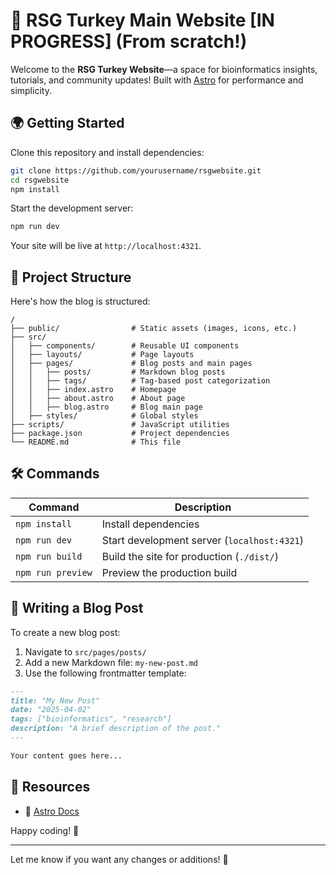 
# 🚀 RSG Turkey Main Website [IN PROGRESS] (From scratch!)

Welcome to the **RSG Turkey Website**—a space for bioinformatics insights, tutorials, and community updates! Built with [Astro](https://astro.build) for performance and simplicity. 

## 🌍 Getting Started

Clone this repository and install dependencies:

```sh
git clone https://github.com/yourusername/rsgwebsite.git
cd rsgwebsite
npm install
```

Start the development server:

```sh
npm run dev
```

Your site will be live at `http://localhost:4321`.

## 📂 Project Structure

Here's how the blog is structured:

```text
/
├── public/                # Static assets (images, icons, etc.)
├── src/
│   ├── components/        # Reusable UI components
│   ├── layouts/           # Page layouts
│   ├── pages/             # Blog posts and main pages
│   │   ├── posts/         # Markdown blog posts
│   │   ├── tags/          # Tag-based post categorization
│   │   ├── index.astro    # Homepage
│   │   ├── about.astro    # About page
│   │   ├── blog.astro     # Blog main page
│   ├── styles/            # Global styles
├── scripts/               # JavaScript utilities
├── package.json           # Project dependencies
└── README.md              # This file
```

## 🛠 Commands

| Command         | Description                                  |
|----------------|----------------------------------------------|
| `npm install`  | Install dependencies                        |
| `npm run dev`  | Start development server (`localhost:4321`) |
| `npm run build` | Build the site for production (`./dist/`)  |
| `npm run preview` | Preview the production build             |

## 📝 Writing a Blog Post

To create a new blog post:

1. Navigate to `src/pages/posts/`
2. Add a new Markdown file: `my-new-post.md`
3. Use the following frontmatter template:

```md
---
title: "My New Post"
date: "2025-04-02"
tags: ["bioinformatics", "research"]
description: "A brief description of the post."
---

Your content goes here...
```

## 🔗 Resources

- 📖 [Astro Docs](https://docs.astro.build)


Happy coding! 🚀

---

Let me know if you want any changes or additions! 🚀
